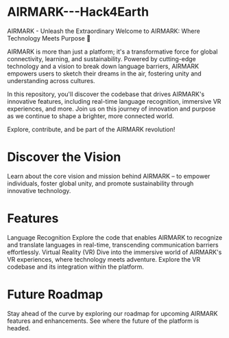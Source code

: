 # AIRMARK---Hack4Earth
AIRMARK - Unleash the Extraordinary
Welcome to AIRMARK: Where Technology Meets Purpose 🚀

AIRMARK is more than just a platform; it's a transformative force for global connectivity, learning, and sustainability. Powered by cutting-edge technology and a vision to break down language barriers, AIRMARK empowers users to sketch their dreams in the air, fostering unity and understanding across cultures.

In this repository, you'll discover the codebase that drives AIRMARK's innovative features, including real-time language recognition, immersive VR experiences, and more. Join us on this journey of innovation and purpose as we continue to shape a brighter, more connected world.

Explore, contribute, and be part of the AIRMARK revolution!

# Discover the Vision
Learn about the core vision and mission behind AIRMARK – to empower individuals, foster global unity, and promote sustainability through innovative technology.


# Features
Language Recognition
Explore the code that enables AIRMARK to recognize and translate languages in real-time, transcending communication barriers effortlessly.
Virtual Reality (VR)
Dive into the immersive world of AIRMARK's VR experiences, where technology meets adventure. Explore the VR codebase and its integration within the platform.

# Future Roadmap
Stay ahead of the curve by exploring our roadmap for upcoming AIRMARK features and enhancements. See where the future of the platform is headed.

